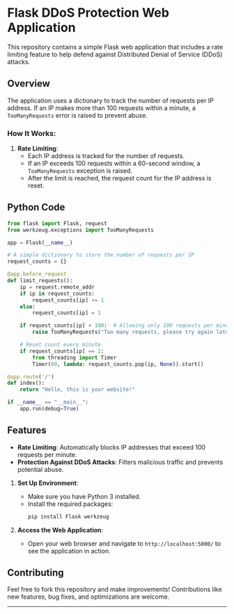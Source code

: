 # Flask DDoS Protection Web Application

This repository contains a simple Flask web application that includes a rate limiting feature to help defend against Distributed Denial of Service (DDoS) attacks.

## Overview
The application uses a dictionary to track the number of requests per IP address. If an IP makes more than 100 requests within a minute, a `TooManyRequests` error is raised to prevent abuse.

### How It Works:
1. **Rate Limiting**:
   - Each IP address is tracked for the number of requests.
   - If an IP exceeds 100 requests within a 60-second window, a `TooManyRequests` exception is raised.
   - After the limit is reached, the request count for the IP address is reset.

## Python Code

```python
from flask import Flask, request
from werkzeug.exceptions import TooManyRequests

app = Flask(__name__)

# A simple dictionary to store the number of requests per IP
request_counts = {}

@app.before_request
def limit_requests():
    ip = request.remote_addr
    if ip in request_counts:
        request_counts[ip] += 1
    else:
        request_counts[ip] = 1

    if request_counts[ip] > 100:  # Allowing only 100 requests per minute
        raise TooManyRequests("Too many requests, please try again later.")

    # Reset count every minute
    if request_counts[ip] == 1:
        from threading import Timer
        Timer(60, lambda: request_counts.pop(ip, None)).start()

@app.route('/')
def index():
    return "Hello, this is your website!"

if __name__ == "__main__":
    app.run(debug=True)
```

## Features
- **Rate Limiting**: Automatically blocks IP addresses that exceed 100 requests per minute.
- **Protection Against DDoS Attacks**: Filters malicious traffic and prevents potential abuse.

1. **Set Up Environment**:
   - Make sure you have Python 3 installed.
   - Install the required packages:
     ```bash
     pip install Flask werkzeug
     ```

2. **Access the Web Application**:
   - Open your web browser and navigate to `http://localhost:5000/` to see the application in action.

## Contributing
Feel free to fork this repository and make improvements! Contributions like new features, bug fixes, and optimizations are welcome.

---
